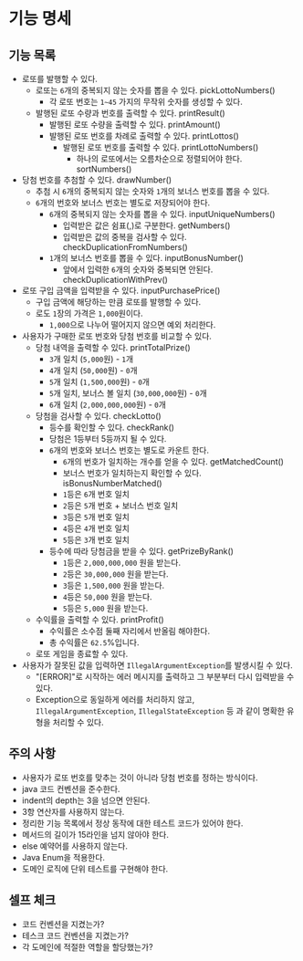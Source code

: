 # 기능 명세
## 기능 목록
- 로또를 발행할 수 있다.
    - 로또는 `6`개의 중복되지 않는 숫자를 뽑을 수 있다. pickLottoNumbers()
        - 각 로또 번호는 `1~45` 가지의 무작위 숫자를 생성할 수 있다.
    - 발행된 로또 수량과 번호를 출력할 수 있다. printResult()
        - 발행된 로또 수량을 출력할 수 있다. printAmount()
        - 발행된 로또 번호를 차례로 출력할 수 있다. printLottos()
            - 발행된 로또 번호를 출력할 수 있다. printLottoNumbers()
                - 하나의 로또에서는 오름차순으로 정렬되어야 한다. sortNumbers()
- 당첨 번호를 추첨할 수 있다. drawNumber()
    - 추첨 시 `6`개의 중복되지 않는 숫자와 `1`개의 보너스 번호를 뽑을 수 있다.
    - `6`개의 번호와 보너스 번호는 별도로 저장되어야 한다.
        - `6`개의 중복되지 않는 숫자를 뽑을 수 있다. inputUniqueNumbers()
            - 입력받은 값은 쉼표(,)로 구분한다. getNumbers()
            - 입력받은 값의 중복을 검사할 수 있다. checkDuplicationFromNumbers()
        - `1`개의 보너스 번호를 뽑을 수 있다. inputBonusNumber()
            - 앞에서 입력한 `6`개의 숫자와 중복되면 안된다. checkDuplicationWithPrev()
- 로또 구입 금액을 입력받을 수 있다. inputPurchasePrice()
    - 구입 금액에 해당하는 만큼 로또를 발행할 수 있다.
    - 로도 `1`장의 가격은 `1,000`원이다.
        - `1,000`으로 나누어 떨어지지 않으면 예외 처리한다.
- 사용자가 구매한 로또 번호와 당첨 번호를 비교할 수 있다.
    - 당첨 내역을 출력할 수 있다. printTotalPrize()
        - `3`개 일치 (`5,000`원) - `1`개
        - `4`개 일치 (`50,000`원) - `0`개
        - `5`개 일치 (`1,500,000`원) - `0`개
        - `5`개 일치, 보너스 볼 일치 (`30,000,000`원) - `0`개
        - `6`개 일치 (`2,000,000,000`원) - `0`개
    - 당첨을 검사할 수 있다. checkLotto()
        - 등수를 확인할 수 있다. checkRank()
        - 당첨은 1등부터 5등까지 될 수 있다.
        - `6`개의 번호와 보너스 번호는 별도로 카운트 한다.
            - `6`개의 번호가 일치하는 개수를 얻을 수 있다. getMatchedCount()
            - 보너스 번호가 일치하는지 확인할 수 있다. isBonusNumberMatched()
            - `1`등은 `6`개 번호 일치
            - `2`등은 `5`개 번호 + 보너스 번호 일치
            - `3`등은 `5`개 번호 일치
            - `4`등은 `4`개 번호 일치
            - `5`등은 `3`개 번호 일치
        - 등수에 따라 당첨금을 받을 수 있다. getPrizeByRank()
            - `1`등은 `2,000,000,000` 원을 받는다.
            - `2`등은 `30,000,000` 원을 받는다.
            - `3`등은 `1,500,000` 원을 받는다.
            - `4`등은 `50,000` 원을 받는다.
            - `5`등은 `5,000` 원을 받는다.
    - 수익률을 출력할 수 있다. printProfit()
        - 수익률은 소수점 둘째 자리에서 반올림 해야한다.
        - 총 수익률은 `62.5`%입니다.
    - 로또 게임을 종료할 수 있다.
- 사용자가 잘못된 값을 입력하면 `IllegalArgumentException`를 발생시킬 수 있다.
    - "[ERROR]"로 시작하는 에러 메시지를 출력하고 그 부분부터 다시 입력받을 수 있다.
    - Exception으로 동일하게 에러를 처리하지 않고, `IllegalArgumentException`, `IllegalStateException` 등 과 같이 명확한 유형을 처리할 수 있다.

## 주의 사항
- 사용자가 로또 번호를 맞추는 것이 아니라 당첨 번호를 정하는 방식이다.
- java 코드 컨벤션을 준수한다.
- indent의 depth는 3을 넘으면 안된다.
- 3항 연산자를 사용하지 않는다.
- 정리한 기능 목록에서 정상 동작에 대한 테스트 코드가 있어야 한다.
- 메서드의 길이가 15라인을 넘지 않아야 한다.
- else 예약어를 사용하지 않는다.
- Java Enum을 적용한다.
- 도메인 로직에 단위 테스트를 구현해야 한다.

## 셀프 체크
- 코드 컨벤션을 지켰는가?
- 테스크 코드 컨벤션을 지켰는가?
- 각 도메인에 적절한 역할을 할당했는가?